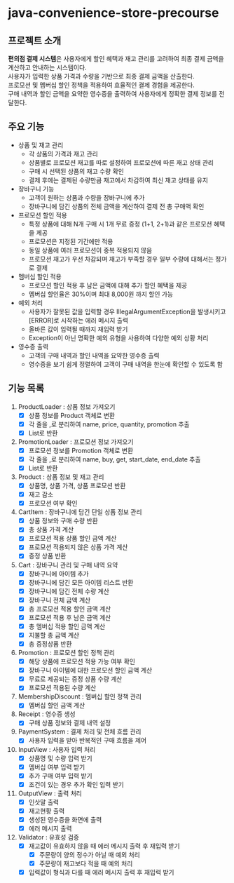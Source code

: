 # java-convenience-store-precourse

## 프로젝트 소개

**편의점 결제 시스템**은 사용자에게 할인 혜택과 재고 관리를 고려하여 최종 결제 금액을 계산하고 안내하는 시스템이다.   
사용자가 입력한 상품 가격과 수량을 기반으로 최종 결제 금액을 산출한다.  
프로모션 및 멤버십 할인 정책을 적용하여 효율적인 결제 경험을 제공한다.  
구매 내역과 할인 금액을 요약한 영수증을 출력하여 사용자에게 정확한 결제 정보를 전달한다.

## 주요 기능

- 상품 및 재고 관리
    - 각 상품의 가격과 재고 관리
    - 상품별로 프로모션 재고를 따로 설정하여 프로모션에 따른 재고 상태 관리
    - 구매 시 선택된 상품의 재고 수량 확인
    - 결제 후에는 결제된 수량만큼 재고에서 차감하여 최신 재고 상태를 유지
- 장바구니 기능
    - 고객이 원하는 상품과 수량을 장바구니에 추가
    - 장바구니에 담긴 상품의 전체 금액을 계산하여 결제 전 총 구매액 확인
- 프로모션 할인 적용
    - 특정 상품에 대해 N개 구매 시 1개 무료 증정 (1+1, 2+1)과 같은 프로모션 혜택을 제공
    - 프로모션은 지정된 기간에만 적용
    - 동일 상품에 여러 프로모션이 중복 적용되지 않음
    - 프로모션 재고가 우선 차감되며 재고가 부족할 경우 일부 수량에 대해서는 정가로 결제
- 멤버십 할인 적용
    - 프로모션 할인 적용 후 남은 금액에 대해 추가 할인 혜택을 제공
    - 멤버십 할인율은 30%이며 최대 8,000원 까지 할인 가능
- 예외 처리
    - 사용자가 잘못된 값을 입력할 경우 IllegalArgumentException을 발생시키고 [ERROR]로 시작하는 에러 메시지 출력
    - 올바른 값이 입력될 때까지 재입력 받기
    - Exception이 아닌 명확한 예외 유형을 사용하여 다양한 예외 상황 처리
- 영수증 출력
    - 고객의 구매 내역과 할인 내역을 요약한 영수증 출력
    - 영수증을 보기 쉽게 정렬하여 고객이 구매 내역을 한눈에 확인할 수 있도록 함

## 기능 목록

1. ProductLoader : 상품 정보 가져오기
    - [x] 상품 정보를 Product 객체로 변환
    - [x] 각 줄을 ,로 분리하여 name, price, quantity, promotion 추출
    - [x] List<Product>로 반환
2. PromotionLoader : 프로모션 정보 가져오기
    - [x] 프로모션 정보를 Promotion 객체로 변환
    - [x] 각 줄을 ,로 분리하여 name, buy, get, start_date, end_date 추출
    - [x] List<Promotion>로 반환
3. Product : 상품 정보 및 재고 관리
    - [x] 상품명, 상품 가격, 상품 프로모션 반환
    - [x] 재고 감소
    - [x] 프로모션 여부 확인
4. CartItem : 장바구니에 담긴 단일 상품 정보 관리
    - [x] 상품 정보와 구매 수량 반환
    - [x] 총 상품 가격 계산
    - [x] 프로모션 적용 상품 할인 금액 계산
    - [x] 프로모션 적용되지 않은 상품 가격 계산
    - [x] 증정 상품 반환
5. Cart : 장바구니 관리 및 구매 내역 요약
    - [x] 장바구니에 아이템 추가
    - [x] 장바구니에 담긴 모든 아이템 리스트 반환
    - [x] 장바구니에 담긴 전체 수량 계산
    - [x] 장바구니 전체 금액 계산
    - [x] 총 프로모션 적용 할인 금액 계산
    - [x] 프로모션 적용 후 남은 금액 계산
    - [x] 총 멤버십 적용 할인 금액 계산
    - [x] 지불할 총 금액 계산
    - [x] 총 증정상품 반환
6. Promotion : 프로모션 할인 정책 관리
    - [x] 해당 상품에 프로모션 적용 가능 여부 확인
    - [x] 장바구니 아이템에 대한 프로모션 할인 금액 계산
    - [x] 무료로 제공되는 증정 상품 수량 계산
    - [x] 프로모션 적용된 수량 계산
7. MembershipDiscount : 멤버십 할인 정책 관리
    - [x] 멤버십 할인 금액 계산
8. Receipt : 영수증 생성
    - [x] 구매 상품 정보와 결제 내역 설정
9. PaymentSystem : 결제 처리 및 전체 흐름 관리
    - [x] 사용자 입력을 받아 반복적인 구매 흐름을 제어
10. InputView : 사용자 입력 처리
    - [x] 상품명 및 수량 입력 받기
    - [x] 멤버십 여부 입력 받기
    - [x] 추가 구매 여부 입력 받기
    - [x] 조건이 있는 경우 추가 확인 입력 받기
11. OutputView : 출력 처리
    - [x] 인삿말 출력
    - [x] 재고현황 출력
    - [x] 생성된 영수증을 화면에 출력
    - [x] 에러 메시지 출력
12. Validator : 유효성 검증
    - [x] 재고값이 유효하지 않을 때 에러 메시지 출력 후 재입력 받기
        - [x] 주문량이 양의 정수가 아닐 때 예외 처리
        - [x] 주문량이 재고보다 적을 때 예외 처리
    - [x] 입력값이 형식과 다를 때 에러 메시지 출력 후 재입력 받기